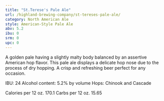```yaml
---
title: "St.Terese's Pale Ale"
url: /highland-brewing-company/st-tereses-pale-ale/
category: North American Ale
style: American-Style Pale Ale
abv: 5.2
ibu: 0
srm: 0
upc: 0
---
```

A golden pale having a slightly malty body balanced by an assertive American hop flavor. This pale ale displays a delicate hop nose due to the process of dry hopping. A crisp and refreshing beer perfect for any occasion.

IBU: 24
Alcohol content: 5.2% by volume
Hops: Chinook and Cascade

Calories per 12 oz. 170.1
Carbs per 12 oz. 15.65
